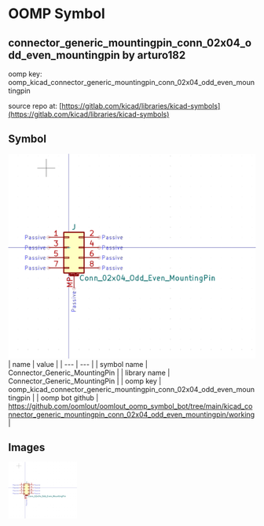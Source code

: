 # OOMP Symbol  
## connector_generic_mountingpin_conn_02x04_odd_even_mountingpin  by arturo182  
  
oomp key: oomp_kicad_connector_generic_mountingpin_conn_02x04_odd_even_mountingpin  
  
source repo at: [https://gitlab.com/kicad/libraries/kicad-symbols](https://gitlab.com/kicad/libraries/kicad-symbols)  
## Symbol  
  
[![working.png](working_600.png)](working.png)  
| name | value | 
| --- | --- | 
| symbol name | Connector_Generic_MountingPin | 
| library name | Connector_Generic_MountingPin | 
| oomp key | oomp_kicad_connector_generic_mountingpin_conn_02x04_odd_even_mountingpin | 
| oomp bot github | https://github.com/oomlout/oomlout_oomp_symbol_bot/tree/main/kicad_connector_generic_mountingpin_conn_02x04_odd_even_mountingpin/working | 
## Images  
  
[![working.png](working_140.png)](working.png)  
